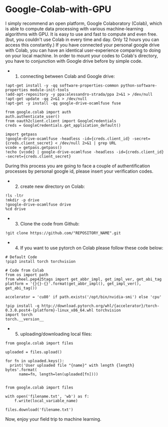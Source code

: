 # Google-Colab-with-GPU

I simply recommend an open platform, Google Colaboratory (Colab), which is able to compute data processing with various machine-learning algorithms with GPU.
It is easy to use and fast to compute and even free. (but, you couldn't use Colab in every time and day. Only 12 hours you can access this constantly.)
If you have connected your personal google drive with Colab, you can have an identical user-experience comparing to doing on your local machine.
In order to mount your codes to Colab's directory, you have to conjunction with Google drive before by simple code.

* 1. connecting between Colab and Google drive:
```
!apt-get install -y -qq software-properties-common python-software-properties module-init-tools
!add-apt-repository -y ppa:alessandro-strada/ppa 2>&1 > /dev/null
!apt-get update -qq 2>&1 > /dev/null
!apt-get -y install -qq google-drive-ocamlfuse fuse

from google.colab import auth
auth.authenticate_user()
from oauth2client.client import GoogleCredentials
creds = GoogleCredentials.get_application_default()

import getpass
!google-drive-ocamlfuse -headless -id={creds.client_id} -secret={creds.client_secret} < /dev/null 2>&1 | grep URL
vcode = getpass.getpass()
!echo {vcode} | google-drive-ocamlfuse -headless -id={creds.client_id} -secret={creds.client_secret}
```
During this process you are going to face a couple of authentification processes by personal google id, please insert your verification codes.


* 2. create new directory on Colab:
```
!ls -ltr
!mkdir -p drive
!google-drive-ocamlfuse drive
%cd drive
```


* 3. Clone the code from Github:
```
!git clone https://github.com/"REPOSITORY_NAME".git
```


* 4. If you want to use pytorch on Colab please follow these code below:
```
# Default Code
!pip3 install torch torchvision

# Code from Colab
from os import path
from wheel.pep425tags import get_abbr_impl, get_impl_ver, get_abi_tag
platform = '{}{}-{}'.format(get_abbr_impl(), get_impl_ver(), get_abi_tag())

accelerator = 'cu80' if path.exists('/opt/bin/nvidia-smi') else 'cpu'

!pip install -q http://download.pytorch.org/whl/{accelerator}/torch-0.3.0.post4-{platform}-linux_x86_64.whl torchvision
import torch
torch.__version__
```

* 5. uploading/downloading local files:
```
from google.colab import files

uploaded = files.upload()

for fn in uploaded.keys():
  print('User uploaded file "{name}" with length {length} bytes'.format(
      name=fn, length=len(uploaded[fn])))
      
      
from google.colab import files

with open('filename.txt', 'wb') as f:
    f.write(local_variable_name)

files.download('filename.txt')      
```


Now, enjoy your field trip to machine learning.
